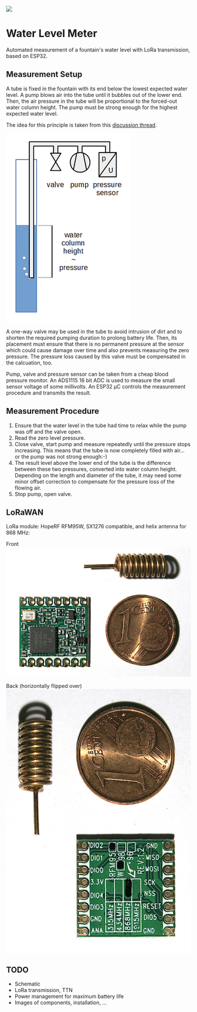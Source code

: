 ![](https://github.com/grillbaer/esp32-lora-water-level-meter/workflows/build/badge.svg)
  
# Water Level Meter

Automated measurement of a fountain's water level with LoRa transmission, based on ESP32.

## Measurement Setup

A tube is fixed in the fountain with its end below the lowest expected water level. 
A pump blows air into the tube until it bubbles out of the lower end.
Then, the air pressure in the tube will be proportional to the forced-out water column height. 
The pump must be strong enough for the highest expected water level.

The idea for this principle is taken from this [discussion thread](https://www.mikrocontroller.net/topic/229838).

![The Measurement Setup](doc/measurement-setup.png)

A one-way valve may be used in the tube to avoid intrusion of dirt and to shorten the required pumping duration to prolong battery life. Then, its placement must ensure that there is no permanent pressure at the sensor which could cause damage over time and also prevents measuring the zero pressure. The pressure loss caused by this valve must be compensated in the calcuation, too.

Pump, valve and pressure sensor can be taken from a cheap blood pressure monitor. An ADS1115 16 bit ADC is used to measure the small sensor voltage of some millivolts. An ESP32 µC controls the measurement procedure and transmits the result.

## Measurement Procedure

1. Ensure that the water level in the tube had time to relax while the pump was off and the valve open.
2. Read the zero level pressure.
3. Close valve, start pump and measure repeatedly until the pressure stops increasing. This means that the tube is now completely filled with air... or the pump was not strong enough:-)
4. The result level above the lower end of the tube is the difference between these two pressures, converted into water column height. Depending on the length and diameter of the tube, it may need some minor offset correction to compensate for the pressure loss of the flowing air.
5. Stop pump, open valve.

## LoRaWAN

LoRa module: HopeRF RFM95W, SX1276 compatible, and helix antenna for 868 MHz:

Front
![RFM95W Front](doc/lora-rf95w-front.jpg)

Back (horizontally flipped over)
![RFM95W Back](doc/lora-rf95w-back.jpg)


## TODO
* Schematic
* LoRa transmission, TTN
* Power management for maximum battery life
* Images of components, installation, ...
